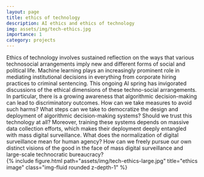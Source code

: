 ```yaml
---
layout: page
title: ethics of technology
description: AI ethics and ethics of technology
img: assets/img/tech-ethics.jpg
importance: 1
category: projects
---
```

<div class="row justify-content-sm-center">
    <div class="col-sm-8 mt-3 mt-md-0">
        Ethics of technology involves sustained reflection on the ways that various technosocial arrangements imply new and different forms of social and political life. Machine learning plays an increasingly prominent role in mediating institutional decisions in everything from corporate hiring practices to criminal sentencing. This ongoing AI spring has invigorated discussions of the ethical dimensions of these techno-social arrangements. In particular, there is a growing awareness that algorithmic decision-making can lead to discriminatory outcomes. How can we take measures to avoid such harms? What steps can we take to democratize the design and deployment of algorithmic decision-making systems? Should we trust this technology at all? Moreover, training these systems depends on massive data collection efforts, which makes their deployment deeply entangled with mass digital surveillance. What does the normalization of digital surveillance mean for human agency? How can we freely pursue our own distinct visions of the good in the face of mass digital surveillance and large-scale technocratic bureaucracy? 


</div>
    <div class="col-sm-4 mt-3 mt-md-0">
        {% include figure.html path="assets/img/tech-ethics-large.jpg" title="ethics image" class="img-fluid rounded z-depth-1" %}
    </div>
</div>